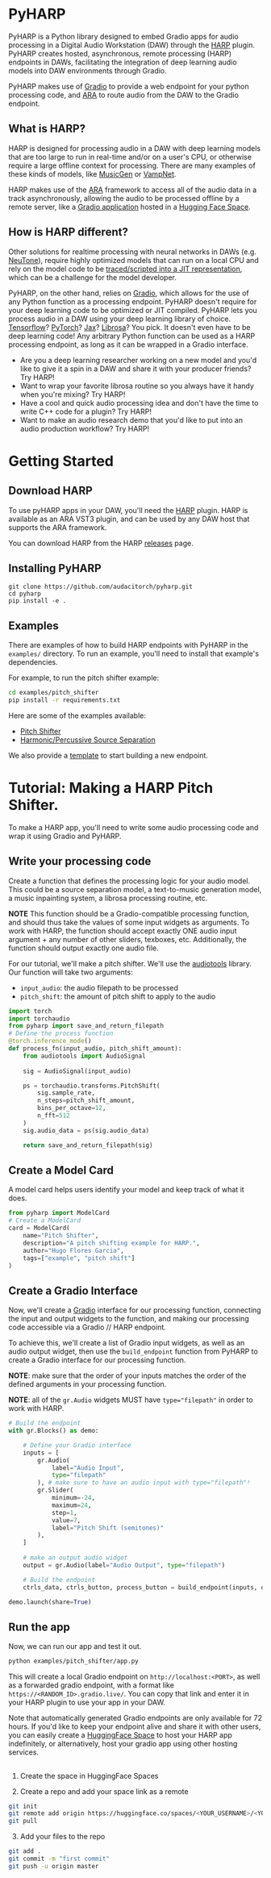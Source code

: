 # PyHARP

PyHARP is a Python library designed to embed Gradio apps for audio processing in a Digital Audio Workstation (DAW) through the [HARP](https://github.com/audacitorch/HARP) plugin. PyHARP creates hosted, asynchronous, remote processing (HARP) endpoints in DAWs, facilitating the integration of deep learning audio models into DAW environments through Gradio.

PyHARP makes use of [Gradio](https://www.gradio.app) to provide a web endpoint for your python processing code, and [ARA](https://blog.landr.com/ara2-plugins/) to route audio from the DAW to the Gradio endpoint. 

## What is HARP? 

HARP is designed for processing audio in a DAW with deep learning models that are too large to run in real-time and/or on a user's CPU, or otherwise require a large offline context for processing. There are many examples of these kinds of models, like [MusicGen](https://huggingface.co/spaces/facebook/MusicGen) or [VampNet](https://huggingface.co/spaces/descript/vampnet). 

HARP makes use of the [ARA](https://blog.landr.com/ara2-plugins/) framework to access all of the audio data in a track asynchronously, allowing the audio to be processed offline by a remote server, like a [Gradio application](https://www.gradio.app/demos) hosted in a [Hugging Face Space](https://huggingface.co/spaces).

## How is HARP different? 

Other solutions for realtime processing with neural networks in DAWs (e.g. [NeuTone](https://neutone.space/)), require highly optimized models that can run on a local CPU and rely on the model code to be [traced/scripted into a JIT representation](), which can be a challenge for the model developer.

PyHARP, on the other hand, relies on [Gradio](), which allows for the use of any Python function as a processing endpoint. PyHARP doesn't require for your deep learning code to be optimized or JIT compiled. PyHARP lets you process audio in a DAW using your deep learning library of choice. [Tensorflow]()? [PyTorch]()? [Jax]()? [Librosa]()? You pick. It doesn't even have to be deep learning code! Any arbitrary Python function can be used as a HARP processing endpoint, as long as it can be wrapped in a Gradio interface.

- Are you a deep learning researcher working on a new model and you'd like to give it a spin in a DAW and share it with your producer friends? Try HARP!
- Want to wrap your favorite librosa routine so you always have it handy when you're mixing? Try HARP! 
- Have a cool and quick audio processing idea and don't have the time to write C++ code for a plugin? Try HARP!
- Want to make an audio research demo that you'd like to put into an audio production workflow? Try HARP!

# Getting Started

## Download HARP
To use pyHARP apps in your DAW, you'll need the [HARP](https://github.com/audacitorch/harp) plugin. HARP is available as an ARA VST3 plugin, and can be used by any DAW host that supports the ARA framework. 

You can download HARP from the HARP [releases](https://github.com/audacitorch/HARP/releases) page. 

## Installing PyHARP
```
git clone https://github.com/audacitorch/pyharp.git
cd pyharp
pip install -e .
```

## Examples
There are examples of how to build HARP endpoints with PyHARP in the `examples/` directory. 
To run an example, you'll need to install that example's dependencies. 

For example, to run the pitch shifter example: 

```bash
cd examples/pitch_shifter
pip install -r requirements.txt
```

Here are some of the examples available:
- [Pitch Shifter](examples/pitch_shifter/)
- [Harmonic/Percussive Source Separation](examples/harmonic_percussive/)

We also provide a [template](examples/template/) to start building a new endpoint.

# Tutorial: Making a HARP Pitch Shifter.

To make a HARP app, you'll need to write some audio processing code and wrap it using Gradio and PyHARP.

## Write your processing code

Create a function that defines the processing logic for your audio model. This could be a source separation model, a text-to-music generation model, a music inpainting system, a librosa processing routine, etc. 

**NOTE** This function should be a Gradio-compatible processing function, and should thus take the values of some input widgets as arguments. To work with HARP, the function should accept exactly ONE audio input argument + any number of other sliders, texboxes, etc. Additionally, the function should output exactly one audio file. 

For our tutorial, we'll make a pitch shifter. We'll use the [audiotools](https://github.com/descript/descript-audiotools) library. 
Our function  will take two arguments: 
- `input_audio`: the audio filepath to be processed
- `pitch_shift`: the amount of pitch shift to apply to the audio

```python
import torch
import torchaudio
from pyharp import save_and_return_filepath
# Define the process function
@torch.inference_mode()
def process_fn(input_audio, pitch_shift_amount):
    from audiotools import AudioSignal
    
    sig = AudioSignal(input_audio)

    ps = torchaudio.transforms.PitchShift(
        sig.sample_rate, 
        n_steps=pitch_shift_amount, 
        bins_per_octave=12, 
        n_fft=512
    ) 
    sig.audio_data = ps(sig.audio_data)

    return save_and_return_filepath(sig)
```

## Create a Model Card

A model card helps users identify your model and keep track of what it does. 
```python
from pyharp import ModelCard
# Create a ModelCard
card = ModelCard(
    name="Pitch Shifter",
    description="A pitch shifting example for HARP.",
    author="Hugo Flores Garcia",
    tags=["example", "pitch shift"]
)
```

## Create a Gradio Interface

Now, we'll create a [Gradio](https://www.gradio.app) interface for our processing function, connecting the input and output widgets to the function, and making our processing code accessible via a Gradio // HARP endpoint. 

To achieve this, we'll create a list of Gradio input widgets, as well as an audio output widget, then use the `build_endpoint` function from PyHARP to create a Gradio interface for our processing function. 

**NOTE**: make sure that the order of your inputs matches the order of the defined arguments in your processing function. 

**NOTE**: all of the `gr.Audio` widgets MUST have `type="filepath"` in order to work with HARP.


```python
# Build the endpoint
with gr.Blocks() as demo:

    # Define your Gradio interface
    inputs = [
        gr.Audio(
            label="Audio Input", 
            type="filepath"
        ), # make sure to have an audio input with type="filepath"!
        gr.Slider(
            minimum=-24, 
            maximum=24, 
            step=1, 
            value=7, 
            label="Pitch Shift (semitones)"
        ),
    ]
    
    # make an output audio widget
    output = gr.Audio(label="Audio Output", type="filepath")

    # Build the endpoint
    ctrls_data, ctrls_button, process_button = build_endpoint(inputs, output, process_fn, card)

demo.launch(share=True)
```

## Run the app

Now, we can run our app and test it out. 

```bash
python examples/pitch_shifter/app.py
```

This will create a local Gradio endpoint on `http://localhost:<PORT>`, as well as a forwarded gradio endpoint, with a format like `https://<RANDOM_ID>.gradio.live/`. You can copy that link and enter it in your HARP plugin to use your app in your DAW. 


Note that automatically generated Gradio endpoints are only available for 72 hours. If you'd like to keep your endpoint alive and share it with other users, you can easily create a [HuggingFace Space](https://huggingface.co/docs/hub/spaces-overview) to host your HARP app indefinitely, or alternatively, host your gradio app using other hosting services.  


## 

1. Create the space in HuggingFace Spaces

2. Create a repo and add your space link as a remote
```bash
git init
git remote add origin https://huggingface.co/spaces/<YOUR_USERNAME>/<YOUR_SPACE_NAME>
git pull
```

3. Add your files to the repo
```bash
git add .
git commit -m "first commit"
git push -u origin master
```
